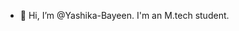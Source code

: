 - 👋 Hi, I’m @Yashika-Bayeen. I'm an M.tech student.

<!---
Yashika-Bayeen/Yashika-Bayeen is a ✨ special ✨ repository because its `README.md` (this file) appears on your GitHub profile.
You can click the Preview link to take a look at your changes.
--->
